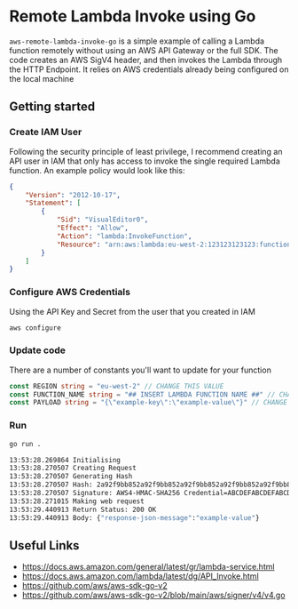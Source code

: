 # Remote Lambda Invoke using Go

`aws-remote-lambda-invoke-go` is a simple example of calling a Lambda function remotely without using an AWS API Gateway or the full SDK. The code creates an AWS SigV4 header, and then invokes the Lambda through the HTTP Endpoint. It relies on AWS credentials already being configured on the local machine

## Getting started

### Create IAM User

Following the security principle of least privilege, I recommend creating an API user in IAM that only has access to invoke the single required Lambda function. An example policy would look like this:

```json
{
    "Version": "2012-10-17",
    "Statement": [
        {
            "Sid": "VisualEditor0",
            "Effect": "Allow",
            "Action": "lambda:InvokeFunction",
            "Resource": "arn:aws:lambda:eu-west-2:123123123123:function:my-function-name"
        }
    ]
}
```

### Configure AWS Credentials

Using the API Key and Secret from the user that you created in IAM

```sh
aws configure
```

### Update code

There are a number of constants you'll want to update for your function

```go
const REGION string = "eu-west-2" // CHANGE THIS VALUE
const FUNCTION_NAME string = "## INSERT LAMBDA FUNCTION NAME ##" // CHANGE THIS VALUE
const PAYLOAD string = "{\"example-key\":\"example-value\"}" // CHANGE THIS VALUE
```

### Run

```sh
go run .
```

```sh
13:53:28.269864 Initialising
13:53:28.270507 Creating Request
13:53:28.270507 Generating Hash
13:53:28.270507 Hash: 2a92f9bb852a92f9bb852a92f9bb852a92f9bb852a92f9bb852a92f9bb852a92
13:53:28.270507 Signature: AWS4-HMAC-SHA256 Credential=ABCDEFABCDEFABCDEFABC/20220227/eu-west-2/lambda/aws4_request, SignedHeaders=content-length;host;x-amz-date, Signatur=2a92f9bb852a92f9bb852a92f9bb852a92f9bb852a92f9bb8a92f9bb852a2323
13:53:28.271015 Making web request
13:53:29.440913 Return Status: 200 OK
13:53:29.440913 Body: {"response-json-message":"example-value"}
```

## Useful Links

- <https://docs.aws.amazon.com/general/latest/gr/lambda-service.html>
- <https://docs.aws.amazon.com/lambda/latest/dg/API_Invoke.html>
- <https://github.com/aws/aws-sdk-go-v2>
- <https://github.com/aws/aws-sdk-go-v2/blob/main/aws/signer/v4/v4.go>
